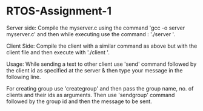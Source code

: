 # RTOS-Assignment-1

Server side: Compile the myserver.c using the command 'gcc -o server myserver.c' and then while executing use the command :
'./server <port no.>'.

Client Side: Compile the client with a similar command as above but with the client file and then execute with './client <username> <port no.>'.

Usage: 
While sending a text to other client use 'send' command followed by the client id as specified at the server & then type your message
in the following line.

For creating group use 'creategroup' and then pass the group name, no. of clients and their ids as arguments. Then use 'sendgroup' command followed
by the group id and then the message to be sent.

